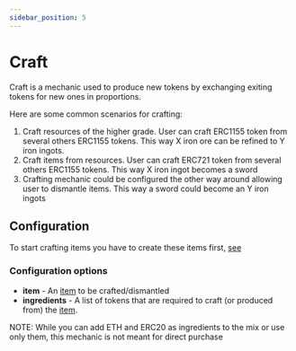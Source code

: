 ```yaml
---
sidebar_position: 5
---
```


# Craft

Craft is a mechanic used to produce new tokens by exchanging exiting tokens for new ones in proportions.

Here are some common scenarios for crafting:

1. Craft resources of the higher grade. User can craft ERC1155 token from several others ERC1155 tokens. 
   This way X iron ore can be refined to Y iron ingots.
2. Craft items from resources. User can craft ERC721 token from several others ERC1155 tokens. 
   This way X iron ingot becomes a sword
3. Crafting mechanic could be configured the other way around allowing user to dismantle items.
   This way a sword could become an Y iron ingots

## Configuration

To start crafting items you have to create these items first, [see](/admin/hierarchy/ERC1155/template/)

### Configuration options

- **item** - An [item](/admin/miscellaneous/asset/) to be crafted/dismantled
- **ingredients** - A list of tokens that are required to craft (or produced from) the [item](/admin/miscellaneous/asset/). 

NOTE: While you can add ETH and ERC20 as ingredients to the mix or use only them, this mechanic is not meant for direct purchase


